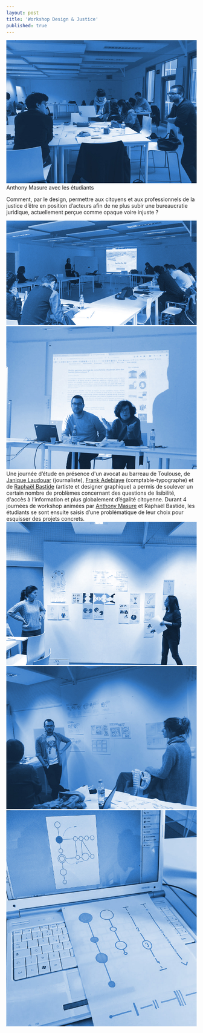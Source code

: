 ```yaml
---
layout: post
title: 'Workshop Design & Justice'
published: true
---
```


<img src="/../img/2016_11/1611_workshop-design-justice-2.jpeg"/>
<figcaption>Anthony Masure avec les étudiants</figcaption>
<p></p>

Comment, par le design, permettre aux citoyens et aux professionnels de la justice d’être en position d’acteurs afin de ne plus subir une bureaucratie juridique, actuellement perçue comme opaque voire injuste ?

<img src="/../img/2016_11/1611_workshop-design-justice-3.jpeg"/>
<img src="/../img/2016_11/1611_workshop-design-justice-4.jpeg"/>Une journée d’étude en présence d'un avocat au barreau de Toulouse, de <a href="http://www.leblogdelamenagere.info" target="_blank">Janique Laudouar</a> (journaliste), <a href="http://www.forthcome.fr" target="_blank">Frank Adebiaye</a> (comptable-typographe) et de <a href="http://raphaelbastide.com" target="_blank">Raphaël Bastide</a> (artiste et designer graphique) a permis de soulever un certain nombre de problèmes concernant des questions de lisibilité, d'accès à l’information et plus globalement d’égalité citoyenne.
Durant 4 journées de workshop animées par <a href="http://www.anthonymasure.com/">Anthony Masure</a> et Raphaël Bastide, les étudiants se sont ensuite saisis d’une problématique de leur choix pour esquisser des projets concrets. 

<img src="/../img/2016_11/1611_workshop-design-justice-5.jpeg"/>
<img src="/../img/2016_11/1611_workshop-design-justice-8.jpeg"/>
<img src="/../img/2016_11/1611_workshop-design-justice-10.jpeg"/>


